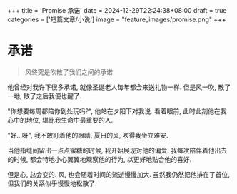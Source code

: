 +++
title = 'Promise 承诺'
date = 2024-12-29T22:24:38+08:00
draft = true
categories = ['短篇文章/小说']
image = "feature_images/promise.png"
+++

# 承诺

> 风终究是吹散了我们之间的承诺

他曾经对我许下很多承诺, 就像圣诞老人每年都会来送礼物一样. 但是风一吹, 散了一地, 散了之后我便也醒了.

"你想要每周都陪你到处玩吗?", 他站在夕阳下对我说. 看着眼前, 此时此刻他在我心中的地位, 堪比我生命中最重要的人. 

"好...呀", 我不敢盯着他的眼睛, 夏日的风, 吹得我坐立难安. 

当他指缝间留出一点点蜜糖的时候, 我开始展现对他的偏爱. 我每次陪伴着他出去的时候, 都会特地小心翼翼地观察他的行为, 以更好地贴合他的喜好. 

但是心, 总会变的. 风, 也会随着时间的流逝慢慢加大. 虽然我仍然把他排在了首位, 但我们的关系似乎慢慢地松散了. 

